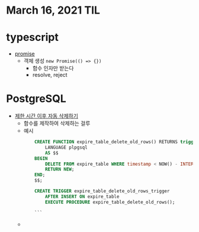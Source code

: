 # March 16, 2021 TIL

# typescript
- [promise](https://developer.mozilla.org/en-US/docs/Web/JavaScript/Reference/Global_Objects/Promise)
    - 객체 생성 `new Promise(() => {})`
        - 함수 인자만 받는다
        - resolve, reject

# PostgreSQL
- [제한 시간 이후 자동 삭제하기](https://stackoverflow.com/questions/26046816/is-there-a-way-to-set-an-expiry-time-after-which-a-data-entry-is-automaticall)
    - 함수를 제작하여 삭제하는 걸루
    - 예시
        ```sql
            CREATE FUNCTION expire_table_delete_old_rows() RETURNS trigger
                LANGUAGE plpgsql
                AS $$
            BEGIN
                DELETE FROM expire_table WHERE timestamp < NOW() - INTERVAL '1 minute';
                RETURN NEW;
            END;
            $$;

            CREATE TRIGGER expire_table_delete_old_rows_trigger
                AFTER INSERT ON expire_table
                EXECUTE PROCEDURE expire_table_delete_old_rows();

            ```
    - 